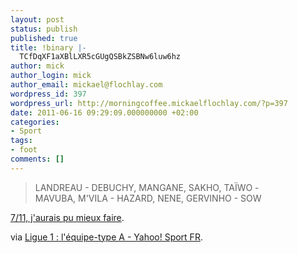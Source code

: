 ```yaml
---
layout: post
status: publish
published: true
title: !binary |-
  TCfDqXF1aXBlLXR5cGUgQSBkZSBNw6luw6hz
author: mick
author_login: mick
author_email: mickael@flochlay.com
wordpress_id: 397
wordpress_url: http://morningcoffee.mickaelflochlay.com/?p=397
date: 2011-06-16 09:29:09.000000000 +02:00
categories:
- Sport
tags:
- foot
comments: []
---
```

<blockquote>LANDREAU - DEBUCHY, MANGANE, SAKHO, TAÏWO - MAVUBA, M'VILA - HAZARD, NENE, GERVINHO - SOW</blockquote>
<a href="http://morningcoffee.mickaelflochlay.com/367/ligue-1-lequipe-type-b-yahoo-sport-fr">7/11, j'aurais pu mieux faire</a>.

via <a href="http://fr.sports.yahoo.com/fo/pierrotlefoot/article/1535540/ligue-1lquipe-type-a/">Ligue 1 : l'équipe-type A - Yahoo! Sport FR</a>.
